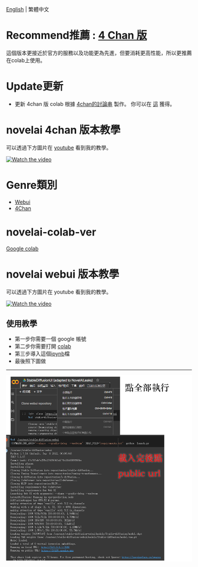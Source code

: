 [English]((README.md)) | 繁體中文
# Recommend推薦 : [4 Chan 版](4chan_ver)
這個版本更接近於官方的服務以及功能更為先進，但要消耗更高性能，所以更推薦在colab上使用。

# Update更新
* 更新 4chan 版 colab 根據 [4chan的討論串](https://boards.4channel.org/g/thread/89095460#p89097704) 製作。 你可以在 [這](4chan_ver) 獲得。

# novelai 4chan 版本教學
可以透過下方圖片在 [youtube](https://www.youtube.com/watch?v=7DWMz_fMsAo) 看到我的教學。

<a href="http://www.youtube.com/watch?feature=player_embedded&v=7DWMz_fMsAo" target="_blank">
 <img src="http://img.youtube.com/vi/7DWMz_fMsAo/mqdefault.jpg" alt="Watch the video"/>
</a>

# Genre類別
* [Webui](webui-ver)
* [4Chan](4chan_ver)

# novelai-colab-ver
[Google colab](https://colab.research.google.com/)

# novelai webui 版本教學
可以透過下方圖片在 youtube 看到我的教學。

<a href="http://www.youtube.com/watch?feature=player_embedded&v=yPnEWe94xIw" target="_blank">
 <img src="http://img.youtube.com/vi/yPnEWe94xIw/mqdefault.jpg" alt="Watch the video"/>
</a>


## 使用教學
* 第一步你需要一個 google 帳號
* 第二步你需要打開 [colab](https://colab.research.google.com/)
* 第三步導入這個[ipynb](StableDiffusionUI_(adapted_to_NovelAILeaks).ipynb)檔
* 最後照下圖做
---
![colab](colab-tutorial.png)
